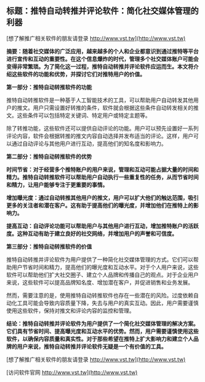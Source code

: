 ## **标题：推特自动转推并评论软件：简化社交媒体管理的利器**

[想了解推广相关软件的朋友请登录 http://www.vst.tw](http://www.vst.tw)

**摘要：随着社交媒体的广泛应用，越来越多的个人和企业都意识到通过推特等平台进行宣传和互动的重要性。在这个信息爆炸的时代，管理多个社交媒体账户可能会变得非常繁琐。为了简化这一过程，推特自动转推并评论软件应运而生。本文将介绍这些软件的功能和优势，并探讨它们对推特用户的价值。**

**第一部分：推特自动转推软件的功能**

推特自动转推软件是一种基于人工智能技术的工具，可以帮助用户自动转发其他用户的推文。用户只需设置好转推的条件，软件就会根据这些条件自动转发相关的推文。这些条件可以包括特定关键词、特定用户或特定主题等。

除了转推功能，这些软件还可以提供自动评论的功能。用户可以预先设置好一系列评论内容，软件会根据转推的推文内容自动选择并发布适当的评论。这样，用户可以通过自动评论与其他用户进行互动，提高他们的知名度和影响力。

**第二部分：推特自动转推软件的优势**

**时间节省：对于经营多个推特账户的用户来说，管理和互动可能占据大量的时间和精力。推特自动转推软件可以帮助用户自动执行一些重复性的任务，从而节省时间和精力，让用户能够专注于更重要的事情。**

**增加曝光度：通过自动转推其他用户的推文，用户可以扩大他们的触达范围，吸引更多的关注者和潜在客户。这有助于提高他们的曝光度，并增加他们在推特上的影响力。**

**提高互动：自动评论功能可以帮助用户与其他用户进行互动，增加推特账户的活跃度。这种互动有助于建立良好的社交网络，并增加用户的声誉和可信度。**

**第三部分：推特自动转推软件的价值**

推特自动转推并评论软件为用户提供了一种简化社交媒体管理的方式。它们可以帮助用户节省时间和精力，提高他们的曝光度和互动水平。对于个人用户来说，这些软件可以帮助他们扩大社交圈子、建立个人品牌和传播自己的观点。对于企业用户来说，这些软件可以提高品牌知名度、增加潜在客户，并促进销售和业务发展。

然而，需要注意的是，使用推特自动转推软件也存在一些潜在的风险。过度依赖自动化工具可能会导致内容质量下降，失去与用户的真实互动。因此，用户需要谨慎使用这些软件，保持对推文和评论内容的监控和管理。

**结论：推特自动转推并评论软件为用户提供了一个简化社交媒体管理的解决方案。它们具有节省时间、提高曝光度和互动水平的优势。然而，用户需要谨慎使用这些软件，以确保内容质量和真实性。对于那些希望在推特上扩大影响力和建立个人品牌的用户来说，推特自动转推并评论软件无疑是一个有价值的工具。**

[想了解推广相关软件的朋友请登录 http://www.vst.tw](http://www.vst.tw)


[访问软件官网 http://www.vst.tw](http://www.vst.tw)
